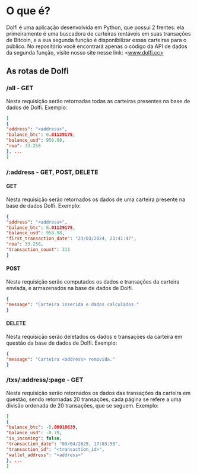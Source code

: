 # O que é?

Dolfi é uma aplicação desenvolvida em Python, que possui 2 frentes: ela primeiramente é uma buscadora de carteiras rentáveis em suas transações de Bitcoin, e a sua segunda função é disponibilizar essas carteiras para o público. No repositório você encontrará apenas o código da API de dados da segunda função, visite nosso site nesse link: <www.dolfi.cc>

## As rotas de Dolfi

### /all - GET

Nesta requisição serão retornadas todas as carteiras presentes na base de dados de Dolfi.
Exemplo:

```json
[
{
"address": "<address>",
"balance_btc": 0.01129175,
"balance_usd": 958.98,
"roa": 33.258
}, ...
]
```

### /:address - GET, POST, DELETE

#### GET

Nesta requisição serão retornados os dados de uma carteira presente na base de dados Dolfi. Exemplo:

```json
{
"address": "<address>",
"balance_btc": 0.01129175,
"balance_usd": 958.98,
"first_transaction_date": "23/03/2024, 23:41:47",
"roa": 33.258,
"transaction_count": 311
}
```

#### POST

Nesta requisição serão computados os dados e transações da carteira enviada, e armazenados na base de dados de Dolfi.

```json
{
"message": "Carteira inserida e dados calculados."
}
```

#### DELETE

Nesta requisição serão deletados os dados e transações da carteira em questão da base de dados de Dolfi. Exemplo:

```json
{
"message": "Carteira <address> removida."
}
```

### /txs/:address/:page - GET

Nesta requisição serão retornados os dados das transações da carteira em questão, sendo retornadas 20 transações, cada página se refere a uma divisão ordenada de 20 transações, que se seguem. Exemplo:

```json
[
{
"balance_btc": -0.00010639,
"balance_usd": -8.79,
"is_incoming": false,
"transaction_date": "09/04/2025, 17:03:58",
"transaction_id": "<transaction_id>",
"wallet_address": "<address>"
}, ...
]
```
